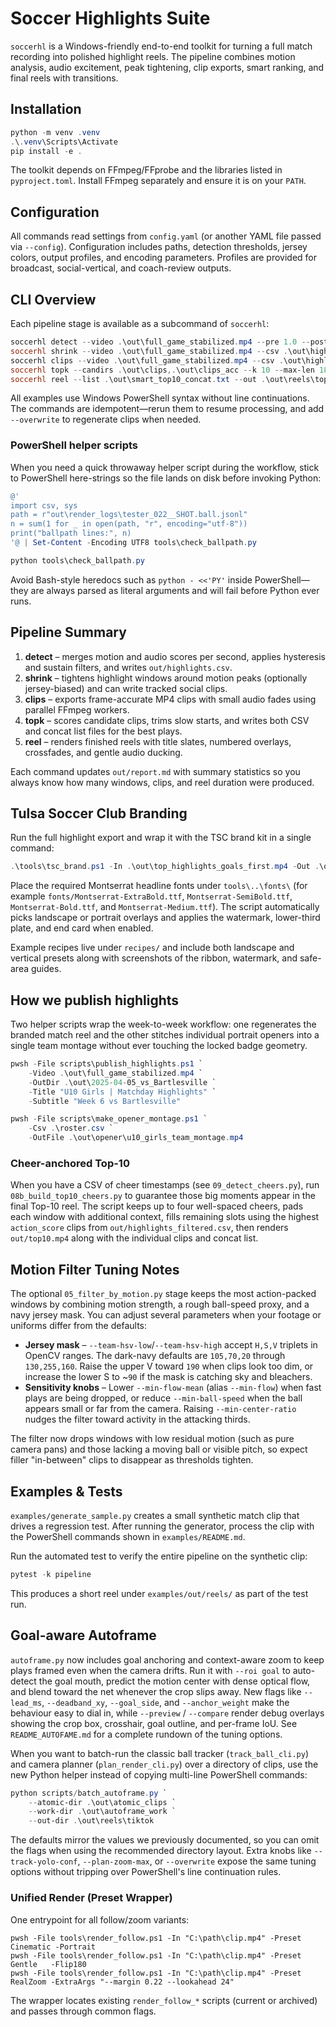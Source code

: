 # Soccer Highlights Suite

`soccerhl` is a Windows-friendly end-to-end toolkit for turning a full match
recording into polished highlight reels. The pipeline combines motion analysis,
audio excitement, peak tightening, clip exports, smart ranking, and final reels
with transitions.

## Installation

```powershell
python -m venv .venv
.\.venv\Scripts\Activate
pip install -e .
```

The toolkit depends on FFmpeg/FFprobe and the libraries listed in
`pyproject.toml`. Install FFmpeg separately and ensure it is on your `PATH`.

## Configuration

All commands read settings from `config.yaml` (or another YAML file passed via
`--config`). Configuration includes paths, detection thresholds, jersey colors,
output profiles, and encoding parameters. Profiles are provided for broadcast,
social-vertical, and coach-review outputs.

## CLI Overview

Each pipeline stage is available as a subcommand of `soccerhl`:

```powershell
soccerhl detect --video .\out\full_game_stabilized.mp4 --pre 1.0 --post 2.0 --max-count 40
soccerhl shrink --video .\out\full_game_stabilized.mp4 --csv .\out\highlights.csv --out .\out\highlights_smart.csv --aspect vertical --pre 3 --post 5 --bias-blue
soccerhl clips --video .\out\full_game_stabilized.mp4 --csv .\out\highlights_smart.csv --outdir .\out\clips --workers 4
soccerhl topk --candirs .\out\clips,.\out\clips_acc --k 10 --max-len 18
soccerhl reel --list .\out\smart_top10_concat.txt --out .\out\reels\top10.mp4 --profile social-vertical
```

All examples use Windows PowerShell syntax without line continuations. The
commands are idempotent—rerun them to resume processing, and add `--overwrite`
to regenerate clips when needed.

### PowerShell helper scripts

When you need a quick throwaway helper script during the workflow, stick to
PowerShell here-strings so the file lands on disk before invoking Python:

```powershell
@'
import csv, sys
path = r"out\render_logs\tester_022__SHOT.ball.jsonl"
n = sum(1 for _ in open(path, "r", encoding="utf-8"))
print("ballpath lines:", n)
'@ | Set-Content -Encoding UTF8 tools\check_ballpath.py

python tools\check_ballpath.py
```

Avoid Bash-style heredocs such as `python - <<'PY'` inside PowerShell—they are
always parsed as literal arguments and will fail before Python ever runs.

## Pipeline Summary

1. **detect** – merges motion and audio scores per second, applies hysteresis
   and sustain filters, and writes `out/highlights.csv`.
2. **shrink** – tightens highlight windows around motion peaks (optionally
   jersey-biased) and can write tracked social clips.
3. **clips** – exports frame-accurate MP4 clips with small audio fades using
   parallel FFmpeg workers.
4. **topk** – scores candidate clips, trims slow starts, and writes both CSV and
   concat list files for the best plays.
5. **reel** – renders finished reels with title slates, numbered overlays,
   crossfades, and gentle audio ducking.

Each command updates `out/report.md` with summary statistics so you always know
how many windows, clips, and reel duration were produced.


## Tulsa Soccer Club Branding

Run the full highlight export and wrap it with the TSC brand kit in a single command:

```powershell
.\tools\tsc_brand.ps1 -In .\out\top_highlights_goals_first.mp4 -Out .\out\top_highlights_goals_first_b.mp4 -Title "U10 Girls | Matchday Highlights" -Subtitle "Week 6 vs Bartlesville" -Watermark -EndCard
```

Place the required Montserrat headline fonts under `tools\..\fonts\` (for example
`fonts/Montserrat-ExtraBold.ttf`, `Montserrat-SemiBold.ttf`, `Montserrat-Bold.ttf`,
and `Montserrat-Medium.ttf`). The script automatically picks landscape or portrait
overlays and applies the watermark, lower-third plate, and end card when enabled.

Example recipes live under `recipes/` and include both landscape and vertical
presets along with screenshots of the ribbon, watermark, and safe-area guides.

## How we publish highlights

Two helper scripts wrap the week-to-week workflow: one regenerates the branded
match reel and the other stitches individual portrait openers into a single
team montage without ever touching the locked badge geometry.

```powershell
pwsh -File scripts\publish_highlights.ps1 `
    -Video .\out\full_game_stabilized.mp4 `
    -OutDir .\out\2025-04-05_vs_Bartlesville `
    -Title "U10 Girls | Matchday Highlights" `
    -Subtitle "Week 6 vs Bartlesville"
```

```powershell
pwsh -File scripts\make_opener_montage.ps1 `
    -Csv .\roster.csv `
    -OutFile .\out\opener\u10_girls_team_montage.mp4
```


### Cheer-anchored Top-10

When you have a CSV of cheer timestamps (see `09_detect_cheers.py`), run
`08b_build_top10_cheers.py` to guarantee those big moments appear in the final
Top-10 reel. The script keeps up to four well-spaced cheers, pads each window
with additional context, fills remaining slots using the highest
`action_score` clips from `out/highlights_filtered.csv`, then renders
`out/top10.mp4` along with the individual clips and concat list.

## Motion Filter Tuning Notes

The optional `05_filter_by_motion.py` stage keeps the most action-packed windows
by combining motion strength, a rough ball-speed proxy, and a navy jersey mask.
You can adjust several parameters when your footage or uniforms differ from the
defaults:

* **Jersey mask** – `--team-hsv-low`/`--team-hsv-high` accept `H,S,V` triplets in
  OpenCV ranges. The dark-navy defaults are `105,70,20` through `130,255,160`.
  Raise the upper V toward `190` when clips look too dim, or increase the lower
  S to ~`90` if the mask is catching sky and bleachers.
* **Sensitivity knobs** – Lower `--min-flow-mean` (alias `--min-flow`) when fast
  plays are being dropped, or reduce `--min-ball-speed` when the ball appears
  small or far from the camera. Raising `--min-center-ratio` nudges the filter
  toward activity in the attacking thirds.

The filter now drops windows with low residual motion (such as pure camera pans)
and those lacking a moving ball or visible pitch, so expect filler "in-between"
clips to disappear as thresholds tighten.


## Examples & Tests

`examples/generate_sample.py` creates a small synthetic match clip that drives a
regression test. After running the generator, process the clip with the
PowerShell commands shown in `examples/README.md`.

Run the automated test to verify the entire pipeline on the synthetic clip:

```powershell
pytest -k pipeline
```

This produces a short reel under `examples/out/reels/` as part of the test run.

## Goal-aware Autoframe

`autoframe.py` now includes goal anchoring and context-aware zoom to keep plays
framed even when the camera drifts. Run it with `--roi goal` to auto-detect the
goal mouth, predict the motion center with dense optical flow, and blend toward
the net whenever the crop slips away. New flags like `--lead_ms`,
`--deadband_xy`, `--goal_side`, and `--anchor_weight` make the behaviour easy to
dial in, while `--preview` / `--compare` render debug overlays showing the crop
box, crosshair, goal outline, and per-frame IoU. See `README_AUTOFAME.md` for a
complete rundown of the tuning options.

When you want to batch-run the classic ball tracker (`track_ball_cli.py`) and
camera planner (`plan_render_cli.py`) over a directory of clips, use the new
Python helper instead of copying multi-line PowerShell commands:

```powershell
python scripts/batch_autoframe.py `
    --atomic-dir .\out\atomic_clips `
    --work-dir .\out\autoframe_work `
    --out-dir .\out\reels\tiktok
```

The defaults mirror the values we previously documented, so you can omit the
flags when using the recommended directory layout. Extra knobs like
`--track-yolo-conf`, `--plan-zoom-max`, or `--overwrite` expose the same
tuning options without tripping over PowerShell's line continuation rules.

### Unified Render (Preset Wrapper)

One entrypoint for all follow/zoom variants:

    pwsh -File tools\render_follow.ps1 -In "C:\path\clip.mp4" -Preset Cinematic -Portrait
    pwsh -File tools\render_follow.ps1 -In "C:\path\clip.mp4" -Preset Gentle   -Flip180
    pwsh -File tools\render_follow.ps1 -In "C:\path\clip.mp4" -Preset RealZoom -ExtraArgs "--margin 0.22 --lookahead 24"

The wrapper locates existing `render_follow_*` scripts (current or archived) and passes through common flags.
